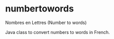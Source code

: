 # numbertowords
Nombres en Lettres (Number to words)

Java class to convert numbers to words in French.
